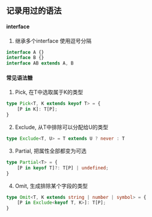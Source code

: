 ## 记录用过的语法

#### interface
1. 继承多个interface
使用逗号分隔
```typescript
interface A {}
interface B {}
interface AB extends A, B
```


#### 常见语法糖

1. Pick, 在T中选取属于K的类型
```typescript
type Pick<T, K extends keyof T> = { 
    [P in K]: T[P]; 
}
```

2. Exclude, 从T中排除可以分配给U的类型
```typescript
type Exclude<T, U> = T extends U ? never : T
```


3. Partial, 把属性全部都变为可选
```typescript
type Partial<T> = { 
    [P in keyof T]?: T[P] | undefined; 
}
```

4. Omit, 生成排除某个字段的类型
```typescript
type Omit<T, K extends string | number | symbol> = { 
    [P in Exclude<keyof T, K>]: T[P]; 
}
```